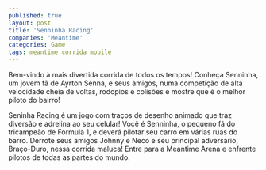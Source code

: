 ```yaml
---
published: true
layout: post
title: 'Senninha Racing'
companies: 'Meantime'
categories: Game
tags: meantime corrida mobile
---
```

Bem-vindo à mais divertida corrida de todos os tempos! Conheça Senninha, um jovem fã de Ayrton Senna, e seus amigos, numa competição de alta velocidade cheia de voltas, rodopios e colisões e mostre que é o melhor piloto do bairro!

Seninha Racing é um jogo com traços de desenho animado que traz diversão e adrelina ao seu celular! Você é Senninha, o pequeno fã do tricampeão de Fórmula 1, e deverá pilotar seu carro em várias ruas do barro. Derrote seus amigos Johnny e Neco e seu principal adversário, Braço-Duro, nessa corrida maluca! Entre para a Meantime Arena e enfrente pilotos de todas as partes do mundo.